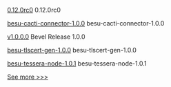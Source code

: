 
[0.12.0rc0](https://github.com/hyperledger/aries-cloudagent-python/releases/tag/0.12.0rc0) 0.12.0rc0

[besu-cacti-connector-1.0.0](https://github.com/hyperledger/bevel/releases/tag/besu-cacti-connector-1.0.0) besu-cacti-connector-1.0.0

[v1.0.0.0](https://github.com/hyperledger/bevel/releases/tag/v1.0.0.0) Bevel Release 1.0.0

[besu-tlscert-gen-1.0.0](https://github.com/hyperledger/bevel/releases/tag/besu-tlscert-gen-1.0.0) besu-tlscert-gen-1.0.0

[besu-tessera-node-1.0.1](https://github.com/hyperledger/bevel/releases/tag/besu-tessera-node-1.0.1) besu-tessera-node-1.0.1


[See more >>>](https://start-here.hyperledger.org/releases)
